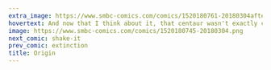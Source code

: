 ```yaml
---
extra_image: https://www.smbc-comics.com/comics/1520180761-20180304after.png
hovertext: And now that I think about it, that centaur wasn't exactly canonical...
image: https://www.smbc-comics.com/comics/1520180745-20180304.png
next_comic: shake-it
prev_comic: extinction
title: Origin
---
```


